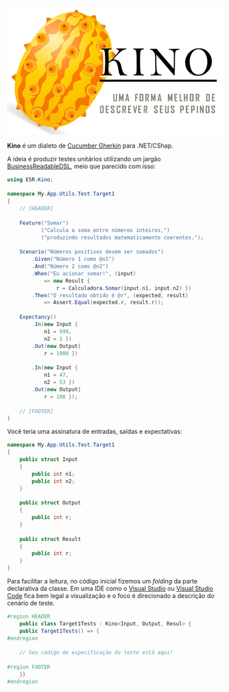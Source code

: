 ![](kino-logo.png)

__Kino__ é um dialeto de [Cucumber Gherkin](https://github.com/cucumber/cucumber/wiki/Gherkin) para .NET/CShap.

A ideia é produzir testes unitários utilizando um jargão [BusinessReadableDSL](https://martinfowler.com/bliki/BusinessReadableDSL.html), meio que parecido com isso:

```csharp
using E5R.Kino;

namespace My.App.Utils.Test.Target1
{
    // [HEADER]
    
    Feature("Somar")
           ("Calcula a soma entre números inteiros,")
           ("produzindo resultados matematicamente coerentes.");

    Scenario("Números positivos devem ser somados")
        .Given("Número 1 como @n1")
        .And("Número 2 como @n2")
        .When("Eu acionar somar!", (input)
            => new Result {
                r = Calculadora.Somar(input.n1, input.n2) })
        .Then("O resultado obtido é @r", (expected, result)
            => Assert.Equal(expected.r, result.r));

    Expectancy()
        .In(new Input {
            n1 = 999,
            n2 = 1 })
        .Out(new Output{
            r = 1000 })

        .In(new Input {
            n1 = 47,
            n2 = 53 })
        .Out(new Output{
            r = 100 });
            
    // [FOOTER]
}
```

Você teria uma assinatura de entradas, saídas e expectativas:

```csharp
namespace My.App.Utils.Test.Target1
{
    public struct Input
    {
        public int n1;
        public int n2;
    }

    public struct Output
    {
        public int r;
    }

    public struct Result
    {
        public int r;
    }
}
```

Para facilitar a leitura, no código inicial fizemos um _folding_ da parte declarativa
da classe. Em uma IDE como o [Visual Studio](https://visualstudio.com) ou [Visual Studio Code](https://code.visualstudio.com/docs/editor/codebasics#_folding) fica bem legal a visualização e
o foco é direcionado a descrição do cenário de teste.

```csharp
#region HEADER
    public class Target1Tests : Kino<Input, Output, Resul> {
    public Target1Tests() => {
#endregion

    // Seu código de especificação do teste está aqui!

#region FOOTER
    }}
#endregion
```


